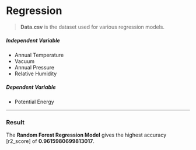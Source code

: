 
# Regression

> **Data.csv** is the dataset used for various regression models.

##### Independent Variable
* Annual Temperature
* Vacuum
* Annual Pressure
* Relative Humidity

##### Dependent Variable
* Potential Energy

---
### Result
The **Random Forest Regression Model** gives the highest accuracy [r2_score] of **0.9615980699813017**.

